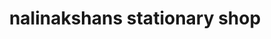 ---
title: "nalinakshans stationary shop"
url: /thavinjal-po/nalinakshans-stationary-shop/
shop: Schreibwaren
---